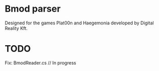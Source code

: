 Bmod parser
=
Designed for the games Plat00n and Haegemonia developed by Digital Reality Kft.

TODO
=
Fix: BmodReader.cs // In progress
